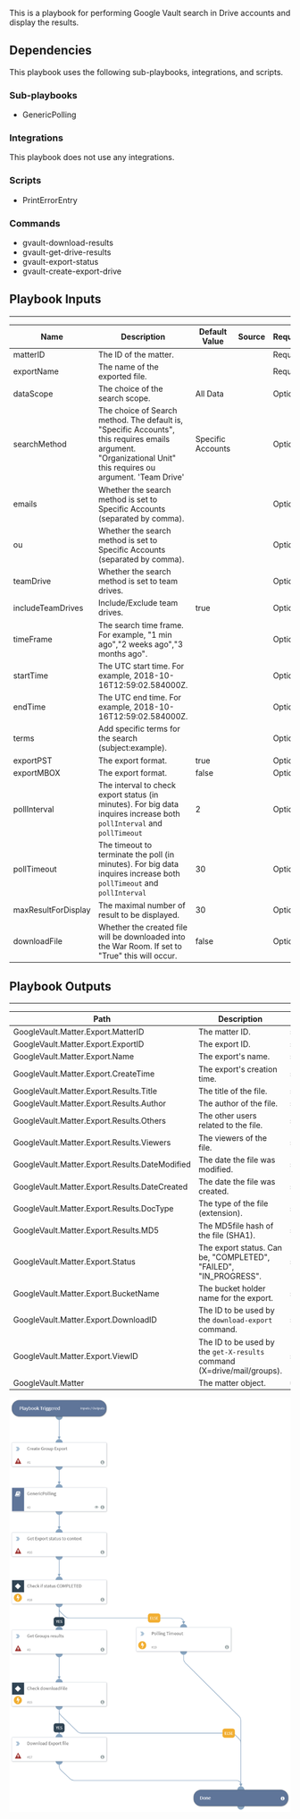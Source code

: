 This is a playbook for performing Google Vault search in Drive accounts and display the results.

## Dependencies
This playbook uses the following sub-playbooks, integrations, and scripts.

### Sub-playbooks
* GenericPolling

### Integrations
This playbook does not use any integrations.

### Scripts
* PrintErrorEntry

### Commands
* gvault-download-results
* gvault-get-drive-results
* gvault-export-status
* gvault-create-export-drive

## Playbook Inputs
---

| **Name** | **Description** | **Default Value** | **Source** | **Required** |
| --- | --- | --- | --- | --- |
| matterID | The ID of the matter. |  |  | Required |
| exportName | The name of the exported file. |  |  | Required |
| dataScope | The choice of the search scope. | All Data |  | Optional |
| searchMethod | The choice of Search method. The default is, "Specific Accounts", this requires emails argument. "Organizational Unit" this requires ou argument. 'Team Drive' | Specific Accounts |  | Optional |
| emails | Whether the search method is set to Specific Accounts (separated by comma). |  |  | Optional |
| ou | Whether the search method is set to Specific Accounts (separated by comma). |  |  | Optional |
| teamDrive | Whether the search method is set to team drives. |  |  | Optional |
| includeTeamDrives | Include/Exclude team drives. | true |  | Optional |
| timeFrame | The search time frame. For example, "1 min ago","2 weeks ago","3 months ago". |  |  | Optional |
| startTime | The UTC start time. For example, 2018-10-16T12:59:02.584000Z. |  |  | Optional |
| endTime | The UTC end time. For example, 2018-10-16T12:59:02.584000Z. |  |  | Optional |
| terms | Add specific terms for the search (subject:example). |  |  | Optional |
| exportPST | The export format. | true |  | Optional |
| exportMBOX | The export format. | false |  | Optional |
| pollInterval | The interval to check export status (in minutes). For big data inquires increase both `pollInterval` and `pollTimeout` | 2 |  | Optional |
| pollTimeout | The timeout to terminate the poll (in minutes). For big data inquires increase both `pollTimeout` and `pollInterval` | 30 |  | Optional |
| maxResultForDisplay | The maximal number of result to be displayed. | 30 |  | Optional |
| downloadFile | Whether the created file will be downloaded into the War Room. If set to "True" this will occur. | false |  | Optional |

## Playbook Outputs
---

| **Path** | **Description** | **Type** |
| --- | --- | --- |
| GoogleVault.Matter.Export.MatterID | The matter ID. | string |
| GoogleVault.Matter.Export.ExportID | The export ID. | string |
| GoogleVault.Matter.Export.Name | The export's name. | string |
| GoogleVault.Matter.Export.CreateTime | The export's creation time. | string |
| GoogleVault.Matter.Export.Results.Title | The title of the file. | string |
| GoogleVault.Matter.Export.Results.Author | The author of the file. | string |
| GoogleVault.Matter.Export.Results.Others | The other users related to the file. | string |
| GoogleVault.Matter.Export.Results.Viewers | The viewers of the file. | string |
| GoogleVault.Matter.Export.Results.DateModified | The date the file was modified. | string |
| GoogleVault.Matter.Export.Results.DateCreated | The date the file was created. | string |
| GoogleVault.Matter.Export.Results.DocType | The type of the file (extension). | string |
| GoogleVault.Matter.Export.Results.MD5 | The MD5file hash of the file (SHA1). | string |
| GoogleVault.Matter.Export.Status | The export status. Can be, "COMPLETED", "FAILED", "IN_PROGRESS". | string |
| GoogleVault.Matter.Export.BucketName | The bucket holder name for the export. | string |
| GoogleVault.Matter.Export.DownloadID | The ID to be used by the `download-export` command. | string |
| GoogleVault.Matter.Export.ViewID | The ID to be used by the `get-X-results` command (X=drive/mail/groups). | string |
| GoogleVault.Matter | The matter object. | unknown |

![GVault_Search_Groups](https://github.com/ElazarK/content-docs/blob/master/images/playbooks/Google_Vault_Search_Groups.png)
